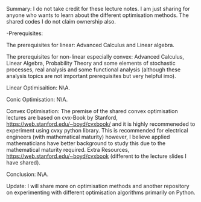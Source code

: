 Summary: 
I do not take credit for these lecture notes. I am just sharing for anyone who wants to learn about the different optimisation methods. The shared codes I do not claim ownership also.

-Prerequisites: 

The prerequisites for linear: Advanced Calculus and Linear algebra. 

The prerequisites for non-linear especially convex: Advanced Calculus, Linear Algebra, Probability Theory and some elements of stochastic processes, real analysis and some functional analysis (although these analysis topics are not important prerequisites but very helpful imo).

Linear Optimisaition:
N\A.

Conic Optimisation:
N\A.

Convex Optimisation: 
The premise of the shared convex optimisation lectures are based on cvx-Book by Stanford, https://web.stanford.edu/~boyd/cvxbook/ and it is highly recommeneded to experiment using cvxy python library.
This is recommended for electrical engineers (with mathematical maturity) however, I believe applied mathematicians have better background to study this due to the mathematical maturity required. 
Extra Resources, https://web.stanford.edu/~boyd/cvxbook (different to the lecture slides I have shared).

Conclusion: 
N\A.

Update:
I will share more on optimisation methods and another repository on experimenting with different optimisation algorithms primarily on Python.

